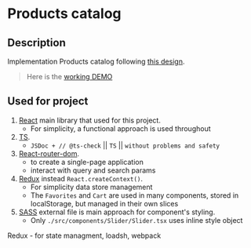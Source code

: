 # Products catalog
## Description
Implementation Products catalog following [this design](https://www.figma.com/file/uEetgWenSRxk9jgiym6Yzp/Phone-catalog-redesign?node-id=1%3A2).

> Here is the [working DEMO](https://no4kar.github.io/react_phone-catalog/)

## Used for project
1. [React](https://legacy.reactjs.org/) main library that used for this project.
    - For simplicity, a functional approach is used throughout
1. [TS](https://legacy.reactjs.org/).
    - `JSDoc + // @ts-check` || `TS` || `without problems and safety` 
1. [React-router-dom](https://reactrouter.com/en/main).
    - to create a single-page application
    - interact with query and search params
1. [Redux](https://redux.js.org/) instead `React.createContext()`.
    - For simplicity data store management
    - The `Favorites` and `Cart` are used in many components, stored in localStorage, but managed in their own slices
1. [SASS](https://sass-lang.com/) external file is main approach for component's styling.
    - Only `./src/components/Slider/Slider.tsx` uses inline style object


    
  Redux - for state managment, loadsh, webpack
